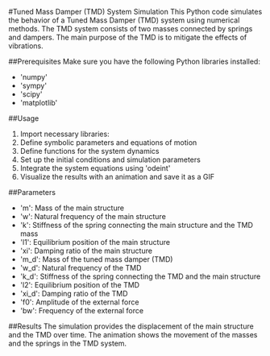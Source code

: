 #Tuned Mass Damper (TMD) System Simulation
This Python code simulates the behavior of a Tuned Mass Damper (TMD) system using numerical methods. The TMD system consists of two masses connected by springs and dampers. The main purpose of the TMD is to mitigate the effects of vibrations.

##Prerequisites
Make sure you have the following Python libraries installed:

- 'numpy'
- 'sympy'
- 'scipy'
- 'matplotlib'

##Usage
1. Import necessary libraries:
2. Define symbolic parameters and equations of motion
3. Define functions for the system dynamics
4. Set up the initial conditions and simulation parameters
5. Integrate the system equations using 'odeint'
6. Visualize the results with an animation and save it as a GIF

##Parameters
- 'm': Mass of the main structure
- 'w': Natural frequency of the main structure
- 'k': Stiffness of the spring connecting the main structure and the TMD mass
- 'l1': Equilibrium position of the main structure
- 'xi': Damping ratio of the main structure
- 'm_d': Mass of the tuned mass damper (TMD)
- 'w_d': Natural frequency of the TMD
- 'k_d': Stiffness of the spring connecting the TMD and the main structure
- 'l2': Equilibrium position of the TMD
- 'xi_d': Damping ratio of the TMD
- 'f0': Amplitude of the external force
- 'bw': Frequency of the external force

##Results
The simulation provides the displacement of the main structure and the TMD over time. The animation shows the movement of the masses and the springs in the TMD system.
